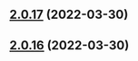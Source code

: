 ## [2.0.17](https://github.com/AkiKanellis/github-action-continuous-release-test/compare/v2.0.16...v2.0.17) (2022-03-30)

## [2.0.16](https://github.com/AkiKanellis/github-action-continuous-release-test/compare/v2.0.15...v2.0.16) (2022-03-30)
